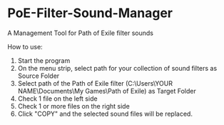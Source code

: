 # PoE-Filter-Sound-Manager
A Management Tool for Path of Exile filter sounds

How to use:
1. Start the program
2. On the menu strip, select path for your collection of sound filters as Source Folder
3. Select path of the Path of Exile filter (C:\Users\YOUR NAME\Documents\My Games\Path of Exile) as Target Folder
4. Check 1 file on the left side
5. Check 1 or more files on the right side
6. Click "COPY" and the selected sound files will be replaced.
